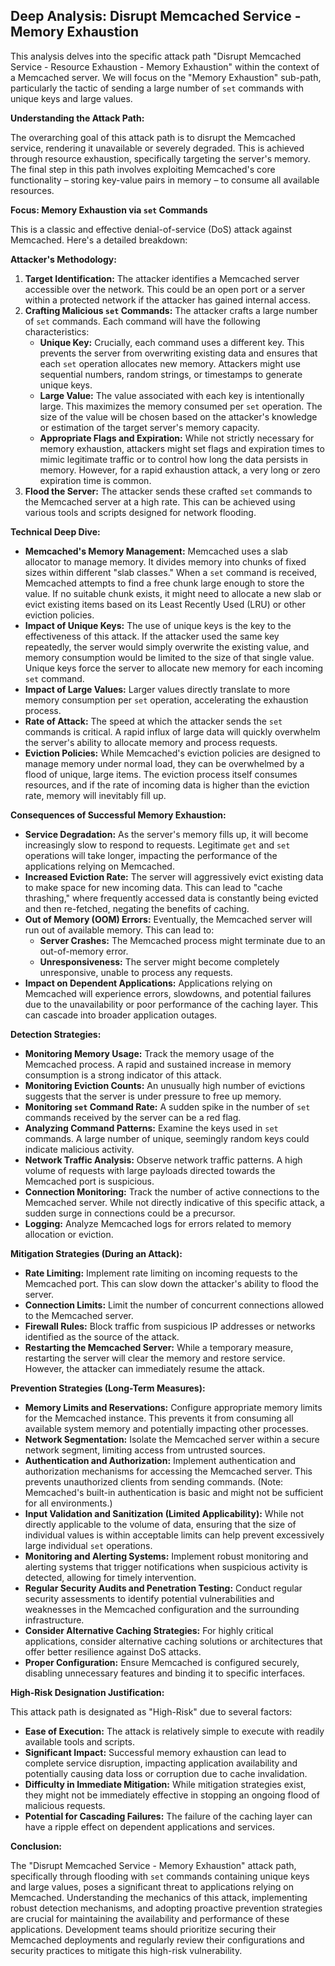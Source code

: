 ## Deep Analysis: Disrupt Memcached Service - Memory Exhaustion

This analysis delves into the specific attack path "Disrupt Memcached Service - Resource Exhaustion - Memory Exhaustion" within the context of a Memcached server. We will focus on the "Memory Exhaustion" sub-path, particularly the tactic of sending a large number of `set` commands with unique keys and large values.

**Understanding the Attack Path:**

The overarching goal of this attack path is to disrupt the Memcached service, rendering it unavailable or severely degraded. This is achieved through resource exhaustion, specifically targeting the server's memory. The final step in this path involves exploiting Memcached's core functionality – storing key-value pairs in memory – to consume all available resources.

**Focus: Memory Exhaustion via `set` Commands**

This is a classic and effective denial-of-service (DoS) attack against Memcached. Here's a detailed breakdown:

**Attacker's Methodology:**

1. **Target Identification:** The attacker identifies a Memcached server accessible over the network. This could be an open port or a server within a protected network if the attacker has gained internal access.
2. **Crafting Malicious `set` Commands:** The attacker crafts a large number of `set` commands. Each command will have the following characteristics:
    * **Unique Key:**  Crucially, each command uses a different key. This prevents the server from overwriting existing data and ensures that each `set` operation allocates new memory. Attackers might use sequential numbers, random strings, or timestamps to generate unique keys.
    * **Large Value:** The value associated with each key is intentionally large. This maximizes the memory consumed per `set` operation. The size of the value will be chosen based on the attacker's knowledge or estimation of the target server's memory capacity.
    * **Appropriate Flags and Expiration:**  While not strictly necessary for memory exhaustion, attackers might set flags and expiration times to mimic legitimate traffic or to control how long the data persists in memory. However, for a rapid exhaustion attack, a very long or zero expiration time is common.
3. **Flood the Server:** The attacker sends these crafted `set` commands to the Memcached server at a high rate. This can be achieved using various tools and scripts designed for network flooding.

**Technical Deep Dive:**

* **Memcached's Memory Management:** Memcached uses a slab allocator to manage memory. It divides memory into chunks of fixed sizes within different "slab classes." When a `set` command is received, Memcached attempts to find a free chunk large enough to store the value. If no suitable chunk exists, it might need to allocate a new slab or evict existing items based on its Least Recently Used (LRU) or other eviction policies.
* **Impact of Unique Keys:** The use of unique keys is the key to the effectiveness of this attack. If the attacker used the same key repeatedly, the server would simply overwrite the existing value, and memory consumption would be limited to the size of that single value. Unique keys force the server to allocate new memory for each incoming `set` command.
* **Impact of Large Values:**  Larger values directly translate to more memory consumption per `set` operation, accelerating the exhaustion process.
* **Rate of Attack:** The speed at which the attacker sends the `set` commands is critical. A rapid influx of large data will quickly overwhelm the server's ability to allocate memory and process requests.
* **Eviction Policies:** While Memcached's eviction policies are designed to manage memory under normal load, they can be overwhelmed by a flood of unique, large items. The eviction process itself consumes resources, and if the rate of incoming data is higher than the eviction rate, memory will inevitably fill up.

**Consequences of Successful Memory Exhaustion:**

* **Service Degradation:** As the server's memory fills up, it will become increasingly slow to respond to requests. Legitimate `get` and `set` operations will take longer, impacting the performance of the applications relying on Memcached.
* **Increased Eviction Rate:** The server will aggressively evict existing data to make space for new incoming data. This can lead to "cache thrashing," where frequently accessed data is constantly being evicted and then re-fetched, negating the benefits of caching.
* **Out of Memory (OOM) Errors:**  Eventually, the Memcached server will run out of available memory. This can lead to:
    * **Server Crashes:** The Memcached process might terminate due to an out-of-memory error.
    * **Unresponsiveness:** The server might become completely unresponsive, unable to process any requests.
* **Impact on Dependent Applications:** Applications relying on Memcached will experience errors, slowdowns, and potential failures due to the unavailability or poor performance of the caching layer. This can cascade into broader application outages.

**Detection Strategies:**

* **Monitoring Memory Usage:** Track the memory usage of the Memcached process. A rapid and sustained increase in memory consumption is a strong indicator of this attack.
* **Monitoring Eviction Counts:** An unusually high number of evictions suggests that the server is under pressure to free up memory.
* **Monitoring `set` Command Rate:**  A sudden spike in the number of `set` commands received by the server can be a red flag.
* **Analyzing Command Patterns:**  Examine the keys used in `set` commands. A large number of unique, seemingly random keys could indicate malicious activity.
* **Network Traffic Analysis:** Observe network traffic patterns. A high volume of requests with large payloads directed towards the Memcached port is suspicious.
* **Connection Monitoring:** Track the number of active connections to the Memcached server. While not directly indicative of this specific attack, a sudden surge in connections could be a precursor.
* **Logging:** Analyze Memcached logs for errors related to memory allocation or eviction.

**Mitigation Strategies (During an Attack):**

* **Rate Limiting:** Implement rate limiting on incoming requests to the Memcached port. This can slow down the attacker's ability to flood the server.
* **Connection Limits:** Limit the number of concurrent connections allowed to the Memcached server.
* **Firewall Rules:** Block traffic from suspicious IP addresses or networks identified as the source of the attack.
* **Restarting the Memcached Server:** While a temporary measure, restarting the server will clear the memory and restore service. However, the attacker can immediately resume the attack.

**Prevention Strategies (Long-Term Measures):**

* **Memory Limits and Reservations:** Configure appropriate memory limits for the Memcached instance. This prevents it from consuming all available system memory and potentially impacting other processes.
* **Network Segmentation:** Isolate the Memcached server within a secure network segment, limiting access from untrusted sources.
* **Authentication and Authorization:** Implement authentication and authorization mechanisms for accessing the Memcached server. This prevents unauthorized clients from sending commands. (Note: Memcached's built-in authentication is basic and might not be sufficient for all environments.)
* **Input Validation and Sanitization (Limited Applicability):** While not directly applicable to the volume of data, ensuring that the size of individual values is within acceptable limits can help prevent excessively large individual `set` operations.
* **Monitoring and Alerting Systems:** Implement robust monitoring and alerting systems that trigger notifications when suspicious activity is detected, allowing for timely intervention.
* **Regular Security Audits and Penetration Testing:** Conduct regular security assessments to identify potential vulnerabilities and weaknesses in the Memcached configuration and the surrounding infrastructure.
* **Consider Alternative Caching Strategies:**  For highly critical applications, consider alternative caching solutions or architectures that offer better resilience against DoS attacks.
* **Proper Configuration:** Ensure Memcached is configured securely, disabling unnecessary features and binding it to specific interfaces.

**High-Risk Designation Justification:**

This attack path is designated as "High-Risk" due to several factors:

* **Ease of Execution:** The attack is relatively simple to execute with readily available tools and scripts.
* **Significant Impact:** Successful memory exhaustion can lead to complete service disruption, impacting application availability and potentially causing data loss or corruption due to cache invalidation.
* **Difficulty in Immediate Mitigation:** While mitigation strategies exist, they might not be immediately effective in stopping an ongoing flood of malicious requests.
* **Potential for Cascading Failures:** The failure of the caching layer can have a ripple effect on dependent applications and services.

**Conclusion:**

The "Disrupt Memcached Service - Memory Exhaustion" attack path, specifically through flooding with `set` commands containing unique keys and large values, poses a significant threat to applications relying on Memcached. Understanding the mechanics of this attack, implementing robust detection mechanisms, and adopting proactive prevention strategies are crucial for maintaining the availability and performance of these applications. Development teams should prioritize securing their Memcached deployments and regularly review their configurations and security practices to mitigate this high-risk vulnerability.
